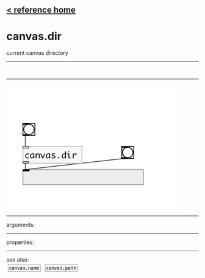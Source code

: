 [< reference home](index.html)
---

# canvas.dir


current canvas directory

---

<br>


---


![example](examples/canvas.dir-example.jpg)

---
arguments:


---
properties:


---
see also:<br>
[![canvas.name](img/object_canvas.name.png)](canvas.name.html)
[![canvas.path](img/object_canvas.path.png)](canvas.path.html)
